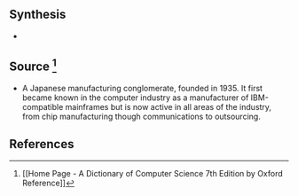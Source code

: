 ## Synthesis
- 
## Source [^1]
- A Japanese manufacturing conglomerate, founded in 1935. It first became known in the computer industry as a manufacturer of IBM-compatible mainframes but is now active in all areas of the industry, from chip manufacturing though communications to outsourcing.
## References

[^1]: [[Home Page - A Dictionary of Computer Science 7th Edition by Oxford Reference]]